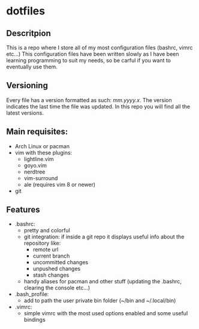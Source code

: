# dotfiles
## Descritpion
This is a repo where I store all of my most configuration files (bashrc, vimrc etc...)
This configuration files have been written slowly as I have been learning programming to suit my needs, so be carful if you want to eventually use them.
## Versioning
Every file has a version formatted as such: *mm.yyyy.x*. The version indicates the last time the file was updated. In this repo you will find all the latest versions.
## Main requisites:
- Arch Linux or pacman
- vim with these plugins:
	- lightline.vim
	- goyo.vim 
	- nerdtree
	- vim-surround
	- ale (requires vim 8 or newer)
- git
## Features
- .bashrc:
	- pretty and colorful
	- git integration: if inside a git repo it displays useful info about the repository like:
		- remote url
		- current branch
		- uncommitted changes
		- unpushed changes
		- stash changes
	- handy aliases for pacman and other stuff (updating the .bashrc, clearing the console etc...)
- .bash_profile:
	- add to path the user private bin folder (~/bin and ~/.local/bin)
- .vimrc:
	- simple vimrc with the most used options enabled and some useful bindings
